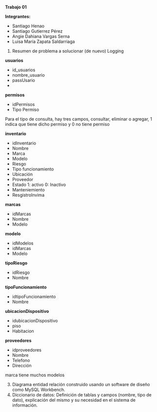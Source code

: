 **Trabajo 01**

**Integrantes:**

- Santiago Henao
- Santiago Gutierrez Pérez
- Angie Dahiana Vargas Serna
- Luisa María Zapata Saldarriaga 

1. Resumen de problema a solucionar (de nuevo)
Logging 

**usuarios**
-  id_usuarios
-  nombre_usuario
-  passUsario 
-
**permisos**
- idPermisos
- Tipo Permiso



Para el tipo de consulta, hay tres campos, consultar, eliminar o agregar, 1 indica que tiene dicho permiso y 0 no tiene permiso


**inventario**
- idInventario
- Nombre
- Marca
- Modelo
- Riesgo
- Tipo funcionamiento
- Ubicación
- Proveedor 
- Estado 1:  activo 0: Inactivo
- Manteniemiento
- ResgistroInvima

**marcas**
- idMarcas
- Nombre
- Modelo

**modelo**
- idModelos
- idMarcas
- Modelo

**tipoRiesgo**
- idRiesgo
- Nombre

**tipoFuncionamiento**
- idtipoFuncionamiento
- Nombre

**ubicacionDispositivo**
- idubicacionDispositivo
- piso
- Habitacion

**proveedores**
- idproveedores
- Nombre
- Telefono
- Dirección

marca tiene muchos modelos

3. Diagrama entidad relación construido usando un software de diseño
como MySQL Workbench. 
3. Diccionario de datos: Definición de tablas y campos (nombre, tipo de dato), explicación del mismo y su necesidad en el sistema de información.
